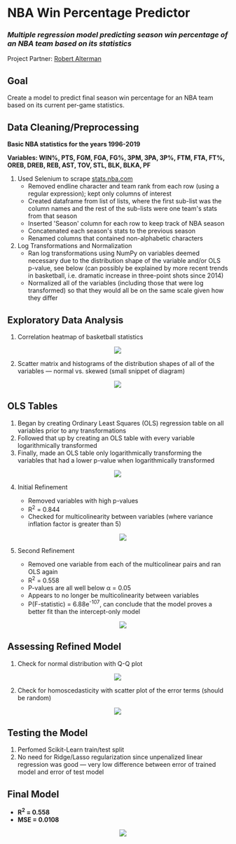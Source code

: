 # NBA Win Percentage Predictor
### _Multiple regression model predicting season win percentage of an NBA team based on its statistics_
Project Partner: [Robert Alterman](https://github.com/ralterman "Robert Alterman's GitHub")

## Goal
Create a model to predict final season win percentage for an NBA team based on its current per-game statistics.

## Data Cleaning/Preprocessing
__Basic NBA statistics for the years 1996-2019__

__Variables: WIN%, PTS, FGM, FGA, FG%, 3PM, 3PA, 3P%, FTM, FTA, FT%, OREB, DREB, REB, AST, TOV, STL, BLK, BLKA, PF__
1. Used Selenium to scrape [stats.nba.com](https://stats.nba.com/teams/traditional/?sort=W_PCT&dir=-1 "NBA Stats Official Site")
   * Removed endline character and team rank from each row (using a regular expression); kept only columns of interest
   * Created dataframe from list of lists, where the first sub-list was the column names and the rest of the sub-lists were one team's          stats from that season
   * Inserted 'Season' column for each row to keep track of NBA season
   * Concatenated each season's stats to the previous season
   * Renamed columns that contained non-alphabetic characters
2. Log Transformations and Normalization
   * Ran log transformations using NumPy on variables deemed necessary due to the distribution shape of the variable and/or OLS p-value,        see below (can possibly be explained by more recent trends in basketball, i.e. dramatic increase in three-point shots since 2014)
   * Normalized all of the variables (including those that were log transformed) so that they would all be on the same scale given how          they differ
   
## Exploratory Data Analysis
1. Correlation heatmap of basketball statistics
  <p align="center"><img src="https://github.com/ralterman/nba_win_percentage_predictor/blob/master/images/heatmap.png"></p>

2. Scatter matrix and histograms of the distribution shapes of all of the variables — normal vs. skewed (small snippet of diagram)
  <p align="center"><img src="https://github.com/ralterman/nba_win_percentage_predictor/blob/master/images/scatter_matrix.png"></p>

## OLS Tables
1. Began by creating Ordinary Least Squares (OLS) regression table on all variables prior to any transformations
2. Followed that up by creating an OLS table with every variable logarithmically transformed
3. Finally, made an OLS table only logarithmically transforming the variables that had a lower p-value when logarithmically transformed
  <p align="center"><img src="https://github.com/ralterman/nba_win_percentage_predictor/blob/master/images/ols_tables.png"></p>

4. Initial Refinement
    * Removed variables with high p-values
    * R<sup>2</sup> = 0.844
    * Checked for multicolinearity between variables (where variance inflation factor is greater than 5)
    <p align="center"><img src="https://github.com/ralterman/nba_win_percentage_predictor/blob/master/images/ols_tables2.png"></p>

5. Second Refinement
    * Removed one variable from each of the multicolinear pairs and ran OLS again
    * R<sup>2</sup> = 0.558
    * P-values are all well below α = 0.05
    * Appears to no longer be multicolinearity between variables
    * P(F-statistic) = 6.88e<sup>-107</sup>, can conclude that the model proves a better fit than the intercept-only model
    <p align="center"><img src="https://github.com/ralterman/nba_win_percentage_predictor/blob/master/images/ols_tables3.png"></p>

## Assessing Refined Model
1. Check for normal distribution with Q-Q plot
  <p align="center"><img src="https://github.com/ralterman/nba_win_percentage_predictor/blob/master/images/qqplot.png"></p>

2. Check for homoscedasticity with scatter plot of the error terms (should be random)
  <p align="center"><img src="https://github.com/ralterman/nba_win_percentage_predictor/blob/master/images/homoscedasticity.png"></p>
  
## Testing the Model
1. Perfomed Scikit-Learn train/test split
2. No need for Ridge/Lasso regularization since unpenalized linear regression was good — very low difference between error of trained        model and error of test model

## Final Model
* __R<sup>2</sup> = 0.558__
* __MSE = 0.0108__
  <p align="center"><img src="https://github.com/ralterman/nba_win_percentage_predictor/blob/master/images/final_model.png"></p>
